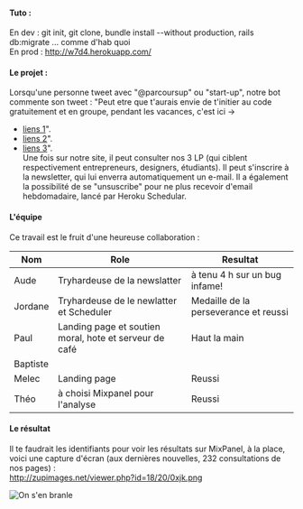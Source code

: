 #### Tuto :
En dev : git init, git clone, bundle install --without production, rails db:migrate ... comme d'hab quoi<br/>
En prod : http://w7d4.herokuapp.com/ 

#### Le projet :
Lorsqu'une personne tweet avec "@parcoursup" ou "start-up", notre bot commente son tweet : "Peut etre que t'aurais envie de t'initier au code gratuitement et en groupe, pendant les vacances, c'est ici -> <br />
* [liens 1](https://thplille.herokuapp.com/hackers)".<br/>
* [liens 2](https://thplille.herokuapp.com/lp2)".<br/>
* [liens 3](https://thplille.herokuapp.com/lp1)".<br/>
Une fois sur notre site, il peut consulter nos 3 LP (qui ciblent respectivement entrepreneurs, designers, étudiants). Il peut s'inscrire à la newsletter, qui lui enverra automatiquement un e-mail. Il a également la possibilité de se "unsuscribe" pour ne plus recevoir d'email hebdomadaire, lancé par Heroku Schedular.<br/>

#### L'équipe
Ce travail est le fruit d'une heureuse collaboration :

| Nom | Role | Resultat  |
|------|-------|----|
| Aude | Tryhardeuse de la newslatter | à tenu 4 h sur un bug infame! |
| Jordane | Tryhardeuse de le newlatter et Scheduler | Medaille de la perseverance et reussi |
| Paul | Landing page et soutien moral, hote et serveur de café | Haut la main |
| Baptiste |   |   |
| Melec | Landing page | Reussi |
| Théo | à choisi Mixpanel pour l'analyse | Reussi |

#### Le résultat
Il te faudrait les identifiants pour voir les résultats sur MixPanel, à la place, voici une capture d'écran (aux dernières nouvelles, 232 consultations de nos pages) :
<br />
http://zupimages.net/viewer.php?id=18/20/0xjk.png
<br/>





![On s'en branle](https://i.imgur.com/lRq6T7n.gif)
